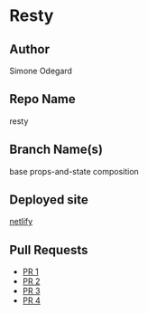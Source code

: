 # Resty

## Author

Simone Odegard

## Repo Name

resty

## Branch Name(s)

base
props-and-state
composition

## Deployed site

[netlify](https://kind-ritchie-1fc32f.netlify.app/)

## Pull Requests

- [PR 1](https://github.com/SimoneOdegard/resty/pull/1)
- [PR 2](https://github.com/SimoneOdegard/resty/pull/3)
- [PR 3](https://github.com/SimoneOdegard/resty/pull/5)
- [PR 4](https://github.com/SimoneOdegard/resty/pull/7)